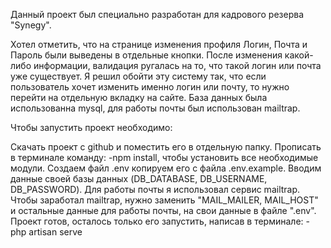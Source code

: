 Данный проект был специально разработан для кадрового резерва "Synegy".

Хотел отметить, что на странице изменения профиля Логин, Почта и Пароль были выведены в отдельные кнопки. После изменения какой-либо информации, валидация ругалась на то, что такой логин или почта уже существует. Я решил обойти эту систему так, что если пользователь хочет изменить именно логин или почту, то нужно перейти на отдельную вкладку на сайте. База данных была использованна mysql, для работы почты был использован mailtrap.

Чтобы запустить проект необходимо:

Скачать проект с github и поместить его в отдельную папку.
Прописать в терминале команду: -npm install, чтобы установить все необходимые модули.
Создаем файл .env копируем его с файла .env.example. Вводим данные своей базы данных (DB_DATABASE, DB_USERNAME, DB_PASSWORD). Для работы почты я использовал сервис mailtrap. Чтобы заработал mailtrap, нужно заменить "MAIL_MAILER, MAIL_HOST" и остальные данные для работы почты, на свои данные в файле ".env".
Проект готов, осталось только его запустить, написав в терминале: -php artisan serve